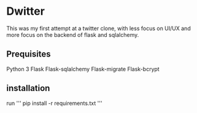 # Dwitter
This was my first attempt at a twitter clone, with less focus on UI/UX and more focus on the backend of flask and sqlalchemy.

## Prequisites
Python 3
Flask
Flask-sqlalchemy
Flask-migrate
Flask-bcrypt

## installation
run 
'''
pip install -r requirements.txt
'''